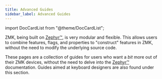 ```yaml
---
title: Advanced Guides
sidebar_label: Advanced Guides
---
```


import DocCardList from "@theme/DocCardList";

ZMK, being built on [Zephyr™](https://zephyrproject.org/), is very modular and flexible. This allows users to combine features, flags, and properties to "construct" features in ZMK, without the need to modify the underlying source code.

These pages are a collection of guides for users who want a _bit_ more out of their ZMK devices, without the need to delve into the [Zephyr™](https://zephyrproject.org/) documentation. Guides aimed at keyboard designers are also found under this section.

<DocCardList />
